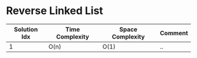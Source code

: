 # Reverse Linked List

| Solution Idx | Time Complexity | Space Complexity | Comment |
| ------------ | --------------- | ---------------- | ------- |
| 1            | O(n)            | O(1)             | ..      |
